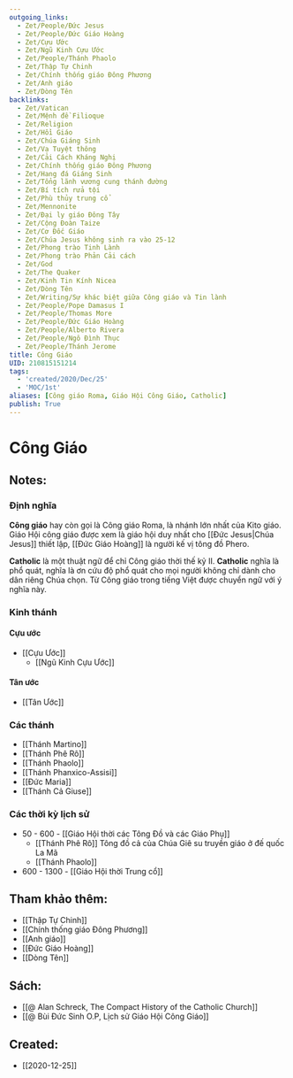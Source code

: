 ```yaml
---
outgoing_links:
  - Zet/People/Đức Jesus
  - Zet/People/Đức Giáo Hoàng
  - Zet/Cựu Ước
  - Zet/Ngũ Kinh Cựu Ước
  - Zet/People/Thánh Phaolo
  - Zet/Thập Tự Chinh
  - Zet/Chính thống giáo Đông Phương
  - Zet/Anh giáo
  - Zet/Dòng Tên
backlinks:
  - Zet/Vatican
  - Zet/Mệnh đề Filioque
  - Zet/Religion
  - Zet/Hồi Giáo
  - Zet/Chúa Giáng Sinh
  - Zet/Vạ Tuyệt thông
  - Zet/Cải Cách Kháng Nghị
  - Zet/Chính thống giáo Đông Phương
  - Zet/Hang đá Giáng Sinh
  - Zet/Tổng lãnh vương cung thánh đường
  - Zet/Bí tích rửa tội
  - Zet/Phù thủy trung cổ
  - Zet/Mennonite
  - Zet/Đại ly giáo Đông Tây
  - Zet/Cộng Đoàn Taize
  - Zet/Cơ Đốc Giáo
  - Zet/Chúa Jesus không sinh ra vào 25-12
  - Zet/Phong trào Tinh Lành
  - Zet/Phong trào Phản Cải cách
  - Zet/God
  - Zet/The Quaker
  - Zet/Kinh Tin Kính Nicea
  - Zet/Dòng Tên
  - Zet/Writing/Sự khác biệt giữa Công giáo và Tin lành
  - Zet/People/Pope Damasus I
  - Zet/People/Thomas More
  - Zet/People/Đức Giáo Hoàng
  - Zet/People/Alberto Rivera
  - Zet/People/Ngô Đình Thục
  - Zet/People/Thánh Jerome
title: Công Giáo
UID: 210815151214
tags:
  - 'created/2020/Dec/25'
  - 'MOC/1st'
aliases: [Công giáo Roma, Giáo Hội Công Giáo, Catholic]
publish: True
---
```

# Công Giáo

## Notes:
### Định nghĩa
**Công giáo** hay còn gọi là Công giáo Roma, là nhánh lớn nhất của Kito giáo. Giáo Hội công giáo được xem là giáo hội duy nhất cho [[Đức Jesus|Chúa Jesus]] thiết lập, [[Đức Giáo Hoàng]] là người kế vị tông đồ Phero.

**Catholic** là một thuật ngữ để chỉ Công giáo thời thế kỷ II. **Catholic** nghĩa là phổ quát, nghĩa là ơn cứu độ phổ quát cho mọi người không chỉ dành cho dân riêng Chúa chọn. Từ Công giáo trong tiếng Việt được chuyển ngữ với ý nghĩa này.

### Kinh thánh
#### Cựu ước
- [[Cựu Ước]]
	- [[Ngũ Kinh Cựu Ước]]

#### Tân ước
- [[Tân Ước]]

### Các thánh
- [[Thánh Martino]]
- [[Thánh Phê Rô]]
- [[Thánh Phaolo]]
- [[Thánh Phanxico-Assisi]]
- [[Đức Maria]]
- [[Thánh Cả Giuse]]

### Các thời kỳ lịch sử
- 50 - 600 - [[Giáo Hội thời các Tông Đồ và các Giáo Phụ]]
	- [[Thánh Phê Rô]] Tông đồ cả của Chúa Giê su truyền giáo ở đế quốc La Mã
	- [[Thánh Phaolo]] 
- 600 - 1300 - [[Giáo Hội thời Trung cổ]]

## Tham khảo thêm:
- [[Thập Tự Chinh]]
- [[Chính thống giáo Đông Phương]]
- [[Anh giáo]]
- [[Đức Giáo Hoàng]]
- [[Dòng Tên]]

## Sách:
- [[@ Alan Schreck, The Compact History of the Catholic Church]]
- [[@ Bùi Đức Sinh O.P, Lịch sử Giáo Hội Công Giáo]]
## Created:
- [[2020-12-25]]
